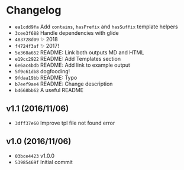 # Changelog
- `ea1cdd9fa` Add `contains`, `hasPrefix` and `hasSuffix` template helpers
- `3cee3f688` Handle dependencies with glide
- `483728d09` :sparkles: 2018
- `f4724f3af` :sparkles: 2017!
- `5e368a652` README: Link both outputs MD and HTML
- `e19cc2922` README: Add Templates section
- `6e6ac4bdb` README: Add link to example output
- `5f9c61db8` dogfooding!
- `9fdaa19bb` README: Typo
- `b7eef9ae4` README: Change description
- `b4668bb62` A useful README

## v1.1 (2016/11/06)
- `3dff37e60` Improve tpl file not found error

## v1.0 (2016/11/06)
- `03bce4423` v1.0.0
- `53985469f` Initial commit
